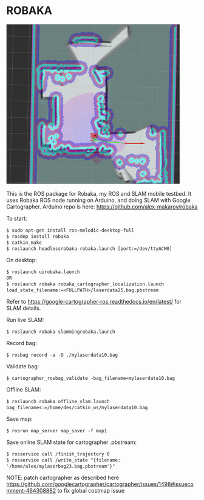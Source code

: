 # ROBAKA

![SLAM](doc/images/slam.png?raw=true "Robaka")

This is the ROS package for Robaka, my ROS and SLAM mobile testbed. It uses Robaka ROS node running on Arduino, and doing SLAM with Google Cartographer. Arduino repo is here: https://github.com/alex-makarov/robaka

To start:
```
$ sudo apt-get install ros-melodic-desktop-full
$ rosdep install robaka
$ catkin_make
$ roslaunch headlessrobaka robaka.launch [port:=/dev/ttyACM0]
```

On desktop:
```
$ roslaunch uirobaka.launch
OR
$ roslaunch robaka robaka_cartographer_localization.launch load_state_filename:=<FULLPATH>/laserdata25.bag.pbstream
```

Refer to  https://google-cartographer-ros.readthedocs.io/en/latest/ for SLAM details.

Run live SLAM:
```
$ roslaunch robaka slammingrobaka.launch
```

Record bag:
```
$ rosbag record -a -O ./mylaserdata10.bag
```

Validate bag:
```
$ cartographer_rosbag_validate -bag_filename=mylaserdata10.bag
```

Offline SLAM:
```
$ roslaunch robaka offline_slam.launch bag_filenames:=/home/des/catkin_ws/mylaserdata10.bag
```

Save map:
```
$ rosrun map_server map_saver -f map1
```

Save online SLAM state for cartographer .pbstream:
```
$ rosservice call /finish_trajectory 0
$ rosservice call /write_state "{filename: '/home/alex/mylaserbag23.bag.pbstream'}"
```



NOTE:
patch cartographer as described here https://github.com/googlecartographer/cartographer/issues/1498#issuecomment-464308882
to fix global costmap issue
